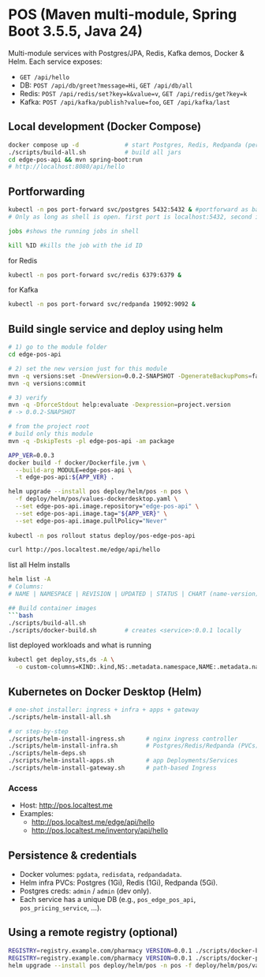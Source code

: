 # POS (Maven multi-module, Spring Boot 3.5.5, Java 24)

Multi-module services with Postgres/JPA, Redis, Kafka demos, Docker & Helm.
Each service exposes:
- `GET /api/hello`
- DB: `POST /api/db/greet?message=Hi`, `GET /api/db/all`
- Redis: `POST /api/redis/set?key=k&value=v`, `GET /api/redis/get?key=k`
- Kafka: `POST /api/kafka/publish?value=foo`, `GET /api/kafka/last`

## Local development (Docker Compose)
```bash
docker compose up -d             # start Postgres, Redis, Redpanda (persistent volumes)
./scripts/build-all.sh           # build all jars
cd edge-pos-api && mvn spring-boot:run
# http://localhost:8080/api/hello
```
## Portforwarding 
```bash
kubectl -n pos port-forward svc/postgres 5432:5432 & #portforward as background job in bash. 
# Only as long as shell is open. first port is localhost:5432, second in pod 5432

jobs #shows the running jobs in shell

kill %ID #kills the job with the id ID  
```
for Redis
```bash
kubectl -n pos port-forward svc/redis 6379:6379 &
```
for Kafka
```bash
kubectl -n pos port-forward svc/redpanda 19092:9092 &
```

## Build single service and deploy using helm
```bash
# 1) go to the module folder
cd edge-pos-api

# 2) set the new version just for this module
mvn -q versions:set -DnewVersion=0.0.2-SNAPSHOT -DgenerateBackupPoms=false
mvn -q versions:commit

# 3) verify
mvn -q -DforceStdout help:evaluate -Dexpression=project.version
# -> 0.0.2-SNAPSHOT

# from the project root
# build only this module
mvn -q -DskipTests -pl edge-pos-api -am package

APP_VER=0.0.3
docker build -f docker/Dockerfile.jvm \
  --build-arg MODULE=edge-pos-api \
  -t edge-pos-api:${APP_VER} .

helm upgrade --install pos deploy/helm/pos -n pos \
  -f deploy/helm/pos/values-dockerdesktop.yaml \
  --set edge-pos-api.image.repository="edge-pos-api" \
  --set edge-pos-api.image.tag="${APP_VER}" \
  --set edge-pos-api.image.pullPolicy="Never"
  
kubectl -n pos rollout status deploy/pos-edge-pos-api

curl http://pos.localtest.me/edge/api/hello
```
list all Helm installs
```bash
helm list -A
# Columns:
# NAME | NAMESPACE | REVISION | UPDATED | STATUS | CHART (name-version) | APP VERSION

## Build container images
```bash
./scripts/build-all.sh
./scripts/docker-build.sh        # creates <service>:0.0.1 locally
```

list deployed workloads and what is running
```bash
kubectl get deploy,sts,ds -A \
  -o custom-columns=KIND:.kind,NS:.metadata.namespace,NAME:.metadata.name,IMAGES:.spec.template.spec.containers[*].image

```

## Kubernetes on Docker Desktop (Helm)
```bash
# one-shot installer: ingress + infra + apps + gateway
./scripts/helm-install-all.sh

# or step-by-step
./scripts/helm-install-ingress.sh      # nginx ingress controller
./scripts/helm-install-infra.sh        # Postgres/Redis/Redpanda (PVCs)
./scripts/helm-deps.sh
./scripts/helm-install-apps.sh         # app Deployments/Services
./scripts/helm-install-gateway.sh      # path-based Ingress
```

### Access
- Host: http://pos.localtest.me
- Examples:
  - http://pos.localtest.me/edge/api/hello
  - http://pos.localtest.me/inventory/api/hello

## Persistence & credentials
- Docker volumes: `pgdata`, `redisdata`, `redpandadata`.
- Helm infra PVCs: Postgres (1Gi), Redis (1Gi), Redpanda (5Gi).
- Postgres creds: `admin` / `admin` (dev only).
- Each service has a unique DB (e.g., `pos_edge_pos_api`, `pos_pricing_service`, ...).

## Using a remote registry (optional)
```bash
REGISTRY=registry.example.com/pharmacy VERSION=0.0.1 ./scripts/docker-build.sh
REGISTRY=registry.example.com/pharmacy VERSION=0.0.1 ./scripts/docker-push.sh
helm upgrade --install pos deploy/helm/pos -n pos -f deploy/helm/pos/values.yaml   --set global.image.registry=registry.example.com/pharmacy
```
